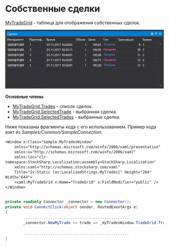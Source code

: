 # Собственные сделки

[MyTradeGrid](xref:StockSharp.Xaml.MyTradeGrid) \- таблица для отображения собственных сделок. 

![GUI MytradeGrid](../../../../images/gui_mytradegrid.png)

**Основные члены**

- [MyTradeGrid.Trades](xref:StockSharp.Xaml.MyTradeGrid.Trades) \- список сделок.
- [MyTradeGrid.SelectedTrade](xref:StockSharp.Xaml.MyTradeGrid.SelectedTrade) \- выбранная сделка.
- [MyTradeGrid.SelectedTrades](xref:StockSharp.Xaml.MyTradeGrid.SelectedTrades) \- выбранные сделки.

Ниже показаны фрагменты кода с его использованием. Пример кода взят из *Samples\/Common\/SampleConnection*. 

```xaml
<Window x:Class="Sample.MyTradesWindow"
    xmlns="http://schemas.microsoft.com/winfx/2006/xaml/presentation"
    xmlns:x="http://schemas.microsoft.com/winfx/2006/xaml"
    xmlns:loc="clr-namespace:StockSharp.Localization;assembly=StockSharp.Localization"
    xmlns:xaml="http://schemas.stocksharp.com/xaml"
    Title="{x:Static loc:LocalizedStrings.MyTrades}" Height="284" Width="644">
	<xaml:MyTradeGrid x:Name="TradeGrid" x:FieldModifier="public" />
</Window>
	  				
```
```cs
private readonly Connector _connector = new Connector();
private void ConnectClick(object sender, RoutedEventArgs e)
{
        ...............................................
		_connector.NewMyTrade += trade => _myTradesWindow.TradeGrid.Trades.Add(trade);
			
		...............................................
}
	  				
```
